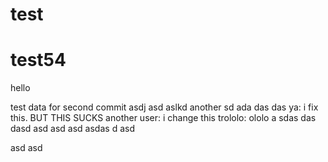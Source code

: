 # test

# test54
hello


test data for second commit
asdj asd aslkd another
sd
ada
das
das
ya: i fix this. BUT THIS SUCKS
another user: i change this
trololo: ololo
a
sdas
das
dasd
asd
asd
asd
asdas
d
asd

asd
 asd
  
